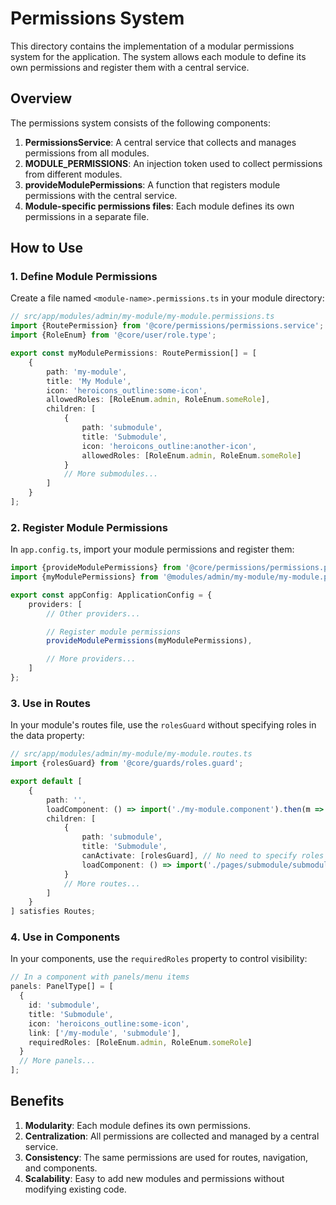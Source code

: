 # Permissions System

This directory contains the implementation of a modular permissions system for the application. The system allows each module to define its own permissions and register them with a central service.

## Overview

The permissions system consists of the following components:

1. **PermissionsService**: A central service that collects and manages permissions from all modules.
2. **MODULE_PERMISSIONS**: An injection token used to collect permissions from different modules.
3. **provideModulePermissions**: A function that registers module permissions with the central service.
4. **Module-specific permissions files**: Each module defines its own permissions in a separate file.

## How to Use

### 1. Define Module Permissions

Create a file named `<module-name>.permissions.ts` in your module directory:

```typescript
// src/app/modules/admin/my-module/my-module.permissions.ts
import {RoutePermission} from '@core/permissions/permissions.service';
import {RoleEnum} from '@core/user/role.type';

export const myModulePermissions: RoutePermission[] = [
    {
        path: 'my-module',
        title: 'My Module',
        icon: 'heroicons_outline:some-icon',
        allowedRoles: [RoleEnum.admin, RoleEnum.someRole],
        children: [
            {
                path: 'submodule',
                title: 'Submodule',
                icon: 'heroicons_outline:another-icon',
                allowedRoles: [RoleEnum.admin, RoleEnum.someRole]
            }
            // More submodules...
        ]
    }
];
```

### 2. Register Module Permissions

In `app.config.ts`, import your module permissions and register them:

```typescript
import {provideModulePermissions} from '@core/permissions/permissions.providers';
import {myModulePermissions} from '@modules/admin/my-module/my-module.permissions';

export const appConfig: ApplicationConfig = {
    providers: [
        // Other providers...

        // Register module permissions
        provideModulePermissions(myModulePermissions),

        // More providers...
    ]
};
```

### 3. Use in Routes

In your module's routes file, use the `rolesGuard` without specifying roles in the data property:

```typescript
// src/app/modules/admin/my-module/my-module.routes.ts
import {rolesGuard} from '@core/guards/roles.guard';

export default [
    {
        path: '',
        loadComponent: () => import('./my-module.component').then(m => m.MyModuleComponent),
        children: [
            {
                path: 'submodule',
                title: 'Submodule',
                canActivate: [rolesGuard], // No need to specify roles here
                loadComponent: () => import('./pages/submodule/submodule.component').then(m => m.SubmoduleComponent)
            }
            // More routes...
        ]
    }
] satisfies Routes;
```

### 4. Use in Components

In your components, use the `requiredRoles` property to control visibility:

```typescript
// In a component with panels/menu items
panels: PanelType[] = [
  {
    id: 'submodule',
    title: 'Submodule',
    icon: 'heroicons_outline:some-icon',
    link: ['/my-module', 'submodule'],
    requiredRoles: [RoleEnum.admin, RoleEnum.someRole]
  }
  // More panels...
];
```

## Benefits

1. **Modularity**: Each module defines its own permissions.
2. **Centralization**: All permissions are collected and managed by a central service.
3. **Consistency**: The same permissions are used for routes, navigation, and components.
4. **Scalability**: Easy to add new modules and permissions without modifying existing code.
